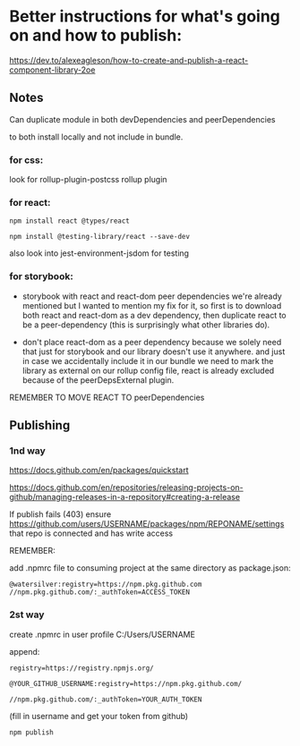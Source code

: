 # Better instructions for what's going on and how to publish:
https://dev.to/alexeagleson/how-to-create-and-publish-a-react-component-library-2oe

## Notes

Can duplicate module in both devDependencies and peerDependencies

to both install locally and not include in bundle.


### for css:

look for rollup-plugin-postcss rollup plugin


### for react:
```
npm install react @types/react

npm install @testing-library/react --save-dev
```
also look into jest-environment-jsdom for testing

### for storybook:

- storybook with react and react-dom peer dependencies
we're already mentioned but I wanted to mention my
fix for it, so first is to download both react and
react-dom as a dev dependency, then duplicate react
to be a peer-dependency (this is surprisingly what
other libraries do).

- don't place react-dom as a peer dependency because
we solely need that just for storybook and our library
doesn't use it anywhere. and just in case we accidentally
include it in our bundle we need to mark the library
as external on our rollup config file, react is already
excluded because of the peerDepsExternal plugin. 

REMEMBER TO MOVE REACT TO peerDependencies


## Publishing

### 1nd way

https://docs.github.com/en/packages/quickstart

https://docs.github.com/en/repositories/releasing-projects-on-github/managing-releases-in-a-repository#creating-a-release

If publish fails (403) ensure https://github.com/users/USERNAME/packages/npm/REPONAME/settings that repo is connected and has write access

REMEMBER:

add .npmrc file to consuming project at the same directory as package.json:
```
@watersilver:registry=https://npm.pkg.github.com
//npm.pkg.github.com/:_authToken=ACCESS_TOKEN
```

### 2st way

create .npmrc in user profile C:/Users/USERNAME

append:

```
registry=https://registry.npmjs.org/

@YOUR_GITHUB_USERNAME:registry=https://npm.pkg.github.com/

//npm.pkg.github.com/:_authToken=YOUR_AUTH_TOKEN
```

(fill in username and get your token from github)

```
npm publish
```